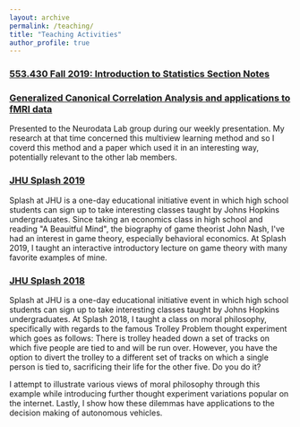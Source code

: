 ```yaml
---
layout: archive
permalink: /teaching/
title: "Teaching Activities"
author_profile: true
---
```

### [553.430 Fall 2019: Introduction to Statistics Section Notes](/files/2019-fall-stats.md)

### [Generalized Canonical Correlation Analysis and applications to fMRI data](/files/GCCA_presentation.pdf)

Presented to the Neurodata Lab group during our weekly presentation. My research at that time concerned this multiview learning method and so I coverd this method and a paper which used it in an interesting way, potentially relevant to the other lab members.

### [JHU Splash 2019](https://docs.google.com/presentation/d/15VN6K1eMEfGBVKbgZYoKnpWR0XpZ08c27oqYHj7X5PU/edit?usp=sharing)

Splash at JHU is a one-day educational initiative event in which high school students can sign up to take interesting classes taught 
by Johns Hopkins undergraduates. Since taking an economics class in high school and reading "A Beauitful Mind", the biography of game
theorist John Nash, I've had an interest in game theory, especially behavioral economics. At Splash 2019, I taught an interactive introductory
lecture on game theory with many favorite examples of mine.

### [JHU Splash 2018](https://docs.google.com/presentation/d/1hm5C06xaxWeC0xairEDfAgmKdJlAPGRAjrAxuI5l5SM/edit?usp=sharing)

Splash at JHU is a one-day educational initiative event in which high school students can sign up to take interesting classes taught 
by Johns Hopkins undergraduates. At Splash 2018, I taught a class on moral philosophy, specifically with regards to the famous Trolley
Problem thought experiment which goes as follows: There is trolley headed down a set of tracks on which five people are tied to and 
will be run over. However, you have the option to divert the trolley to a different set of tracks on which a single person is tied to, 
sacrificing their life for the other five. Do you do it?

I attempt to illustrate various views of moral philosophy through this example while introducing further thought experiment variations
popular on the internet. Lastly, I show how these dilemmas have applications to the decision making of autonomous vehicles.
